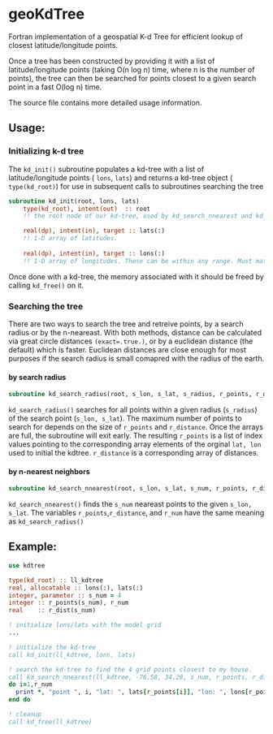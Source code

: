 # geoKdTree
Fortran implementation of a geospatial K-d Tree for efficient lookup of closest latitude/longitude points. 

Once a tree has been constructed by providing it with a list of latitude/longitude points (taking O(n log n) time, where n is the number of points), the tree can then be searched for points closest to a given search point in a fast O(log n) time.

The source file contains more detailed usage information.

## Usage:

### Initializing k-d tree
The `kd_init()` subroutine populates a kd-tree with a list of latitude/longitude points ( `lons`, `lats`) and returns a kd-tree object ( `type(kd_root)`) for use in subsequent calls to subroutines searching the tree

```fortran
subroutine kd_init(root, lons, lats)
    type(kd_root), intent(out)  :: root
    !! the root node of our kd-tree, used by kd_search_nnearest and kd_search_radius

    real(dp), intent(in), target :: lats(:)
    !! 1-D array of latitudes.
    
    real(dp), intent(in), target :: lons(:)
    !! 1-D array of longitudes. These can be within any range. Must match the length of lats
```

Once done with a kd-tree, the memory associated with it should be freed by calling `kd_free()` on it.

### Searching the tree
There are two ways to search the tree and retreive points, by a search radius or by the n-neareast. With both methods, distance can be calculated via great circle distances `(exact=.true.)`, or by a euclidean distance (the default) which is faster. Euclidean distances are close enough for most purposes if the search radius is small comapred with the radius of the earth.

#### by search radius
```fortran
subroutine kd_search_radius(root, s_lon, s_lat, s_radius, r_points, r_distance, r_num, exact)
```

`kd_search_radius()` searches for all points within a given radius (`s_radius`) of the search point (`s_lon, s_lat`). The maximum number of points to search for depends on the size of `r_points` and `r_distance`. Once the arrays are full, the subroutine will exit early. The resulting `r_points` is a list of index values pointing to the corresponding array elements of the orginal `lat, lon` used to initial the kdtree. `r_distance` is a corresponding array of distances.
  
#### by n-nearest neighbors
```fortran
subroutine kd_search_nnearest(root, s_lon, s_lat, s_num, r_points, r_distance, r_num, exact)
```
 
 `kd_search_nnearest()` finds the `s_num` neareast points to the given `s_lon, s_lat`.  The variables `r_points`,`r_distance`, and `r_num` have the same meaning as `kd_search_radius()`
 
 ## Example:
 ```fortran
 use kdtree
 
 type(kd_root) :: ll_kdtree
 real, allocatable :: lons(:), lats(:)
 integer, parameter :: s_num = 4
 integer :: r_points(s_num), r_num
 real    :: r_dist(s_num)
 
 ! initialize lons/lats with the model grid
 ...
 
 ! initialize the kd-tree
 call kd_init(ll_kdtree, lons, lats)
 
 ! search the kd-tree to find the 4 grid points closest to my house.
 call kd_search_nnearest(ll_kdtree, -76.58, 34.28, s_num, r_points, r_distance, r_num)
 do i=1,r_num
   print *, "point ", i, "lat: ", lats[r_points[i]], "lon: ", lons[r_points[i]], "distance: ", r_distance[i]
 end do
 
 ! cleanup
 call kd_free(ll_kdtree)
 ```
